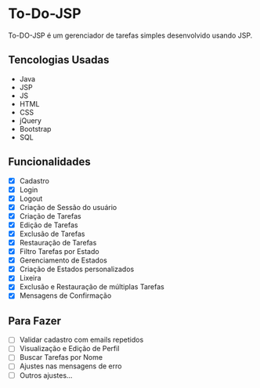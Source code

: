 # To-Do-JSP

To-DO-JSP é um gerenciador de tarefas simples desenvolvido usando JSP.

## Tencologias Usadas

* Java
* JSP
* JS
* HTML
* CSS
* jQuery
* Bootstrap
* SQL

## Funcionalidades

- [x] Cadastro
- [x] Login
- [x] Logout
- [x] Criação de Sessão do usuário
- [x] Criação de Tarefas
- [x] Edição de Tarefas
- [x] Exclusão de Tarefas
- [x] Restauração de Tarefas
- [x] Filtro Tarefas por Estado
- [x] Gerenciamento de Estados
- [x] Criação de Estados personalizados
- [x] Lixeira
- [x] Exclusão e Restauração de múltiplas Tarefas
- [x] Mensagens de Confirmação

## Para Fazer

- [ ] Validar cadastro com emails repetidos
- [ ] Visualização e Edição de Perfil
- [ ] Buscar Tarefas por Nome
- [ ] Ajustes nas mensagens de erro
- [ ] Outros ajustes...
